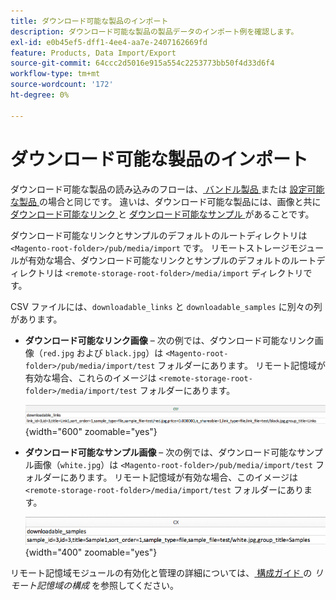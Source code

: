```yaml
---
title: ダウンロード可能な製品のインポート
description: ダウンロード可能な製品の製品データのインポート例を確認します。
exl-id: e0b45ef5-dff1-4ee4-aa7e-2407162669fd
feature: Products, Data Import/Export
source-git-commit: 64ccc2d5016e915a554c2253773bb50f4d33d6f4
workflow-type: tm+mt
source-wordcount: '172'
ht-degree: 0%

---
```


# ダウンロード可能な製品のインポート

ダウンロード可能な製品の読み込みのフローは、[ バンドル製品 ](data-transfer-bundle-products.md) または [ 設定可能な製品 ](data-transfer-configurable-products.md) の場合と同じです。 違いは、ダウンロード可能な製品には、画像と共に [ ダウンロード可能なリンク ](../catalog/product-create-downloadable.md) と [ ダウンロード可能なサンプル ](../catalog/product-create-downloadable.md) があることです。

ダウンロード可能なリンクとサンプルのデフォルトのルートディレクトリは `<Magento-root-folder>/pub/media/import` です。 リモートストレージモジュールが有効な場合、ダウンロード可能なリンクとサンプルのデフォルトのルートディレクトリは `<remote-storage-root-folder>/media/import` ディレクトリです。

CSV ファイルには、`downloadable_links` と `downloadable_samples` に別々の列があります。

- **ダウンロード可能なリンク画像** – 次の例では、ダウンロード可能なリンク画像（`red.jpg` および `black.jpg`）は `<Magento-root-folder>/pub/media/import/test` フォルダーにあります。 リモート記憶域が有効な場合、これらのイメージは `<remote-storage-root-folder>/media/import/test` フォルダーにあります。

  ![ サンプルデータ – ダウンロード可能な製品とダウンロード可能なリンク ](./assets/data-import-downloadable-links.png){width="600" zoomable="yes"}

- **ダウンロード可能なサンプル画像** – 次の例では、ダウンロード可能なサンプル画像（`white.jpg`）は `<Magento-root-folder>/pub/media/import/test` フォルダーにあります。 リモート記憶域が有効な場合、このイメージは `<remote-storage-root-folder>/media/import/test` フォルダーにあります。

  ![ サンプルデータ – ダウンロード可能なサンプルを含むダウンロード可能な製品 ](./assets/data-import-downloadable-samples.png){width="400" zoomable="yes"}

リモート記憶域モジュールの有効化と管理の詳細については、[ 構成ガイド ](https://experienceleague.adobe.com/docs/commerce-operations/configuration-guide/storage/remote-storage/remote-storage.html?lang=ja) の _リモート記憶域の構成_ を参照してください。
